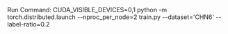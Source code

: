 Run Command: CUDA_VISIBLE_DEVICES=0,1 python -m torch.distributed.launch --nproc_per_node=2 train.py --dataset='CHN6' --label-ratio=0.2
